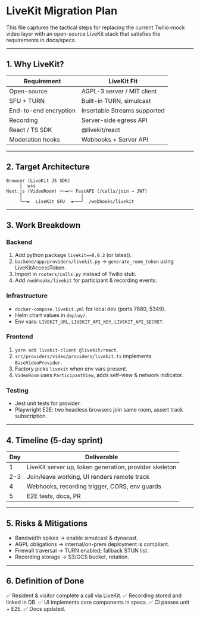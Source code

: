 # LiveKit Migration Plan

This file captures the tactical steps for replacing the current Twilio-mock video layer with an open-source LiveKit stack that satisfies the requirements in docs/specs.

---
## 1. Why LiveKit?
| Requirement | LiveKit Fit |
|-------------|-------------|
| Open-source | AGPL-3 server / MIT client |
| SFU + TURN  | Built-in TURN, simulcast |
| End-to-end encryption | Insertable Streams supported |
| Recording   | Server-side egress API |
| React / TS SDK | @livekit/react |
| Moderation hooks | Webhooks + Server API |

---
## 2. Target Architecture
```
Browser (LiveKit JS SDK)
     │  wss
Next.js (VideoRoom) ──◄── FastAPI (/calls/join → JWT)
     │                      │
     └──►  LiveKit SFU  ◄───┘  /webhooks/livekit
```

---
## 3. Work Breakdown
### Backend
1. Add python package `livekit==0.0.2` (or latest).
2. `backend/app/providers/livekit.py` → `generate_room_token` using LiveKitAccessToken.
3. Import in `routers/calls.py` instead of Twilio stub.
4. Add `/webhooks/livekit` for participant & recording events.

### Infrastructure
* `docker-compose.livekit.yml` for local dev (ports 7880, 5349).
* Helm chart values in `deploy/`.
* Env vars: `LIVEKIT_URL`, `LIVEKIT_API_KEY`, `LIVEKIT_API_SECRET`.

### Frontend
1. `yarn add livekit-client @livekit/react`.
2. `src/providers/video/providers/livekit.ts` implements `BaseVideoProvider`.
3. Factory picks `livekit` when env vars present.
4. `VideoRoom` uses `ParticipantView`, adds self-view & network indicator.

### Testing
* Jest unit tests for provider.
* Playwright E2E: two headless browsers join same room, assert track subscription.

---
## 4. Timeline (5-day sprint)
| Day | Deliverable |
|-----|-------------|
| 1 | LiveKit server up, token generation, provider skeleton |
| 2-3 | Join/leave working, UI renders remote track |
| 4 | Webhooks, recording trigger, CORS, env guards |
| 5 | E2E tests, docs, PR |

---
## 5. Risks & Mitigations
* Bandwidth spikes → enable simulcast & dynacast.
* AGPL obligations → internal/on-prem deployment is compliant.
* Firewall traversal → TURN enabled; fallback STUN list.
* Recording storage → S3/GCS bucket, rotation.

---
## 6. Definition of Done
✅ Resident & visitor complete a call via LiveKit.
✅ Recording stored and linked in DB.
✅ UI implements core components in specs.
✅ CI passes unit + E2E.
✅ Docs updated.
